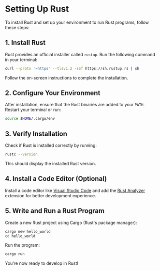 # Setting Up Rust

To install Rust and set up your environment to run Rust programs, follow these steps:

## 1. Install Rust
Rust provides an official installer called `rustup`. Run the following command in your terminal:

```bash
curl --proto '=https' --tlsv1.2 -sSf https://sh.rustup.rs | sh
```

Follow the on-screen instructions to complete the installation.

## 2. Configure Your Environment
After installation, ensure that the Rust binaries are added to your `PATH`. Restart your terminal or run:

```bash
source $HOME/.cargo/env
```

## 3. Verify Installation
Check if Rust is installed correctly by running:

```bash
rustc --version
```

This should display the installed Rust version.

## 4. Install a Code Editor (Optional)
Install a code editor like [Visual Studio Code](https://code.visualstudio.com/) and add the [Rust Analyzer](https://marketplace.visualstudio.com/items?itemName=rust-lang.rust-analyzer) extension for better development experience.

## 5. Write and Run a Rust Program
Create a new Rust project using Cargo (Rust's package manager):

```bash
cargo new hello_world
cd hello_world
```

Run the program:

```bash
cargo run
```

You're now ready to develop in Rust!  